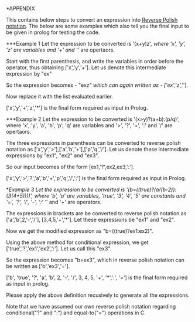 *APPENDIX
									
This contains below steps to convert an expression into [Reverse Polish notation][111]. The below are some examples which also tell you the final input to be given in prolog for testing the code. 

***Example 1
Let the expression to be converted is '(x+y)*z', where 'x', 'y', 'z' are variables and '+' and '*' are opertaors.
	
Start with the first parenthesis, and write the variables in order before the operator, thus obtaining ['x','y','+']. Let us denote this intermediate expression by "ex"

So the expression becomes - "ex*z" which can again written as - ['ex','z','*'].

Now replace it with the list evaluated earlier.
		
['x','y','+','z','*'] is the final form required as input in Prolog.
	
***Example 2
Let the expression to be converted is '(x>y)?(a+b):(p/q)', where 'x', 'y', 'a', 'b', 'p', 'q' are variables and '>', '?', '+', ':' and '/' are opertaors.

The three expressions in parenthesis can be converted to reverse polish notation as ['x','y','>'],['a','b','+'],['p','q','/']. Let us denote these intermediate expressions by "ex1", "ex2" and "ex3".

So our input becomes of the form [ex1,'?',ex2,ex3,':'].
		
['x','y','>','?','a','b','+','p','q','/',':'] is the final form required as input in Prolog.

	
***Example 3
Let the expression to be converted is '(b=((true)?(a/(b-2)):(3*(4+5))))', where 'b', 'a' are variables, 'true', '3', '4', '5' are constants and '=', '?', '/', '-', ':' '*' and '+' are operators.
	
The expressions in brackets are be converted to reverse polish notation as ['a','b',2,'-','/'], [3,4,5,'+','*']. Let these expressions be "ex1" and "ex2".

Now we get the modified expression as "b=((true)?ex1:ex2)". 

Using the above method for conditional expression, we get ['true','?','ex1','ex2',':']. Let us call this "ex3".

So the expression becomes "b=ex3", which in reverse polish notation can be written as ['b','ex3','='].

['b', 'true', '?', 'a', 'b', 2, '-', '/', 3, 4, 5, '+', '*',':', '='] is the final form required as input in prolog.

Please apply the above definition recusively to generate all the expressions.

Note that we have assumed our own reverse polish notation regarding conditional("?" and ":") and equal-to("=") operations in C.

[111]: https://en.wikipedia.org/wiki/Reverse_Polish_notation